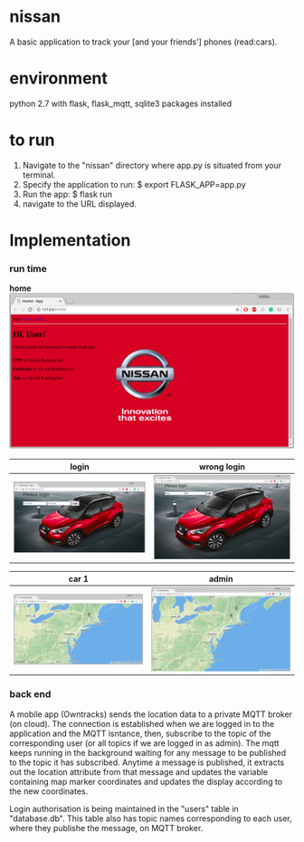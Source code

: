 # nissan
A basic application to track your [and your friends'] phones (read:cars).

# environment
python 2.7
with flask, flask_mqtt, sqlite3 packages installed

# to run
1. Navigate to the "nissan" directory where app.py is situated from your terminal.
2. Specify the application to run: $ export FLASK_APP=app.py
3. Run the app: $ flask run
4. navigate to the URL displayed.

# Implementation
### run time
**home**
![home](/home.png)

**login**                  |  **wrong login**
:-------------------------:|:-------------------------:
![login](/login.png)       |  ![wrong](/wrong.png)

**car 1**                  |  **admin**
:-------------------------:|:-------------------------:
![car](/mahim.png)         |  ![admin](/admin.png)

### back end
 A mobile app (Owntracks) sends the location data to a private MQTT broker (on cloud). The connection is established when we are logged in to the application and the MQTT isntance, then, subscribe to the topic of the corresponding user (or all topics if we are logged in as admin). The mqtt keeps running in the background waiting for any message to be published to the topic it has subscribed. Anytime a message is published, it extracts out the location attribute from that message and updates the variable containing map marker coordinates and updates the display according to the new coordinates.
 
 Login authorisation is being maintained in the "users" table in "database.db". This table also has topic names corresponding to each user, where they publishe the message, on MQTT broker.
